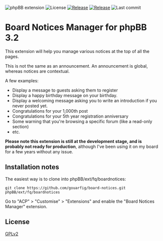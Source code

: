 ![phpBB extension](https://img.shields.io/badge/phpBB-3.2-green.svg)
![License](https://img.shields.io/github/license/gouarfig/board-notices.svg?style=flat)
[![Release](https://img.shields.io/github/release-pre/gouarfig/board-notices.svg?style=flat)](https://github.com/gouarfig/board-notices/releases)
[![Release](https://img.shields.io/github/release-date-pre/gouarfig/board-notices.svg?style=flat)](https://github.com/gouarfig/board-notices/releases)
![Last commit](https://img.shields.io/github/last-commit/gouarfig/board-notices.svg?style=flat)

# Board Notices Manager for phpBB 3.2

This extension will help you manage various notices at the top of all the pages.

This is not the same as an announcement. An announcement is global, whereas notices are contextual.

A few examples:
*    Display a message to guests asking them to register
*    Display a happy birthday message on your birthday.
*    Display a welcoming message asking you to write an introduction if you never posted yet.
*    Congratulations for your 1,000th post
*    Congratulations for your 5th year registration anniversary
*    Some warning that you're browsing a specific forum (like a read-only section)
*    etc.

**Please note this extension is still at the development stage, and is probably not ready for production**, although I've been using it on my board for a few years without any issue.

## Installation notes

The easiest way is to clone into phpBB/ext/fq/boardnotices:

    git clone https://github.com/gouarfig/board-notices.git phpBB/ext/fq/boardnotices

Go to "ACP" > "Customise" > "Extensions" and enable the "Board Notices Manager" extension.

## License
[GPLv2](license.txt)
